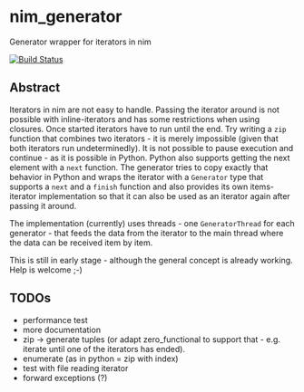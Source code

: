 # nim_generator
Generator wrapper for iterators in nim

[![Build Status](https://travis-ci.org/michael72/nim_generator.svg?branch=master)](https://travis-ci.org/michael72/nim_generator)

## Abstract 
Iterators in nim are not easy to handle. Passing the iterator around is not possible with inline-iterators and has some restrictions when using closures. Once started iterators have to run until the end. Try writing a `zip` function that combines two iterators - it is merely impossible (given that both iterators run undeterminedly).
It is not possible to pause execution and continue - as it is possible in Python. Python also supports getting the next element with a `next` function. 
The generator tries to copy exactly that behavior in Python and wraps the iterator with a `Generator` type that supports a `next` and a `finish` function and also provides its own items-iterator implementation so that it can also be used as an iterator again after passing it around.

The implementation (currently) uses threads - one `GeneratorThread` for each generator - that feeds the data from the iterator to the main thread where the data can be received item by item.

This is still in early stage - although the general concept is already working.
Help is welcome ;-)

## TODOs
* performance test
* more documentation
* zip -> generate tuples (or adapt zero_functional to support that - e.g. iterate until one of the iterators has ended).
* enumerate (as in python = zip with index)
* test with file reading iterator
* forward exceptions (?)
